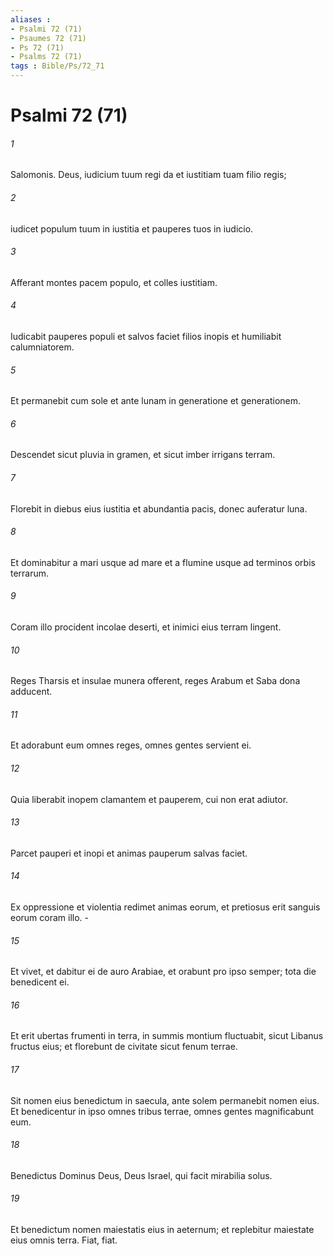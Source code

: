 ```yaml
---
aliases : 
- Psalmi 72 (71)
- Psaumes 72 (71)
- Ps 72 (71)
- Psalms 72 (71)
tags : Bible/Ps/72_71
---
```


# Psalmi 72 (71)

###### 1
Salomonis. Deus, iudicium tuum regi da et iustitiam tuam filio regis;
###### 2
iudicet populum tuum in iustitia et pauperes tuos in iudicio.
###### 3
Afferant montes pacem populo, et colles iustitiam.
###### 4
Iudicabit pauperes populi et salvos faciet filios inopis et humiliabit calumniatorem.
###### 5
Et permanebit cum sole et ante lunam in generatione et generationem.
###### 6
Descendet sicut pluvia in gramen, et sicut imber irrigans terram.
###### 7
Florebit in diebus eius iustitia et abundantia pacis, donec auferatur luna.
###### 8
Et dominabitur a mari usque ad mare et a flumine usque ad terminos orbis terrarum.
###### 9
Coram illo procident incolae deserti, et inimici eius terram lingent.
###### 10
Reges Tharsis et insulae munera offerent, reges Arabum et Saba dona adducent.
###### 11
Et adorabunt eum omnes reges, omnes gentes servient ei.
###### 12
Quia liberabit inopem clamantem et pauperem, cui non erat adiutor.
###### 13
Parcet pauperi et inopi et animas pauperum salvas faciet.
###### 14
Ex oppressione et violentia redimet animas eorum, et pretiosus erit sanguis eorum coram illo. -
###### 15
Et vivet, et dabitur ei de auro Arabiae, et orabunt pro ipso semper; tota die benedicent ei.
###### 16
Et erit ubertas frumenti in terra, in summis montium fluctuabit, sicut Libanus fructus eius; et florebunt de civitate sicut fenum terrae.
###### 17
Sit nomen eius benedictum in saecula, ante solem permanebit nomen eius. Et benedicentur in ipso omnes tribus terrae, omnes gentes magnificabunt eum.
###### 18
Benedictus Dominus Deus, Deus Israel, qui facit mirabilia solus.
###### 19
Et benedictum nomen maiestatis eius in aeternum; et replebitur maiestate eius omnis terra. Fiat, fiat. 
